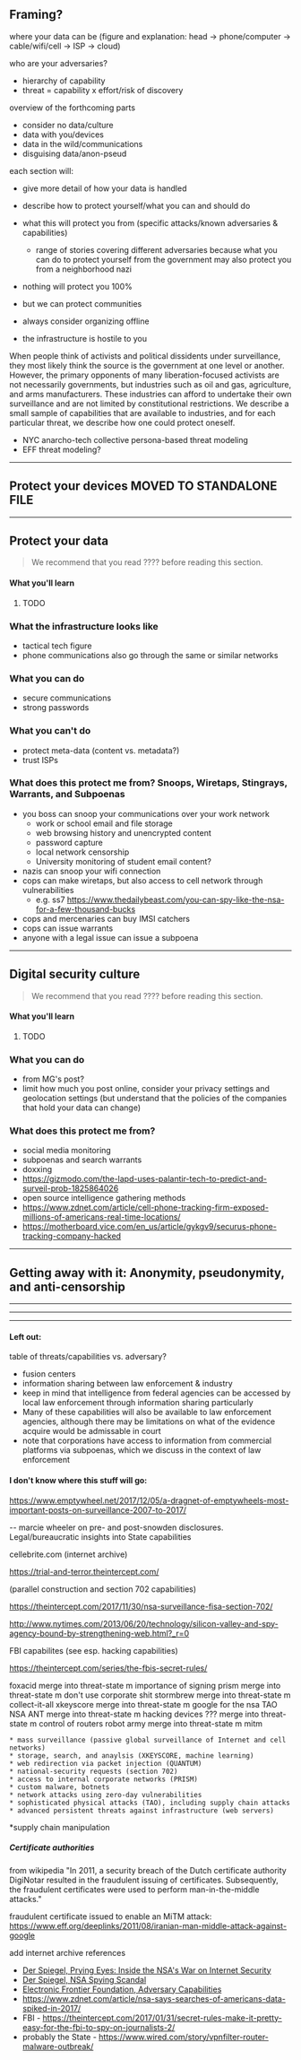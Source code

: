 ## Framing?

where your data can be (figure and explanation: head -> phone/computer -> cable/wifi/cell -> ISP -> cloud)

who are your adversaries? 
* hierarchy of capability
* threat = capability x effort/risk of discovery

overview of the forthcoming parts
* consider no data/culture
* data with you/devices
* data in the wild/communications
* disguising data/anon-pseud

each section will:
* give more detail of how your data is handled
* describe how to protect yourself/what you can and should do
* what this will protect you from (specific attacks/known adversaries & capabilities)
  * range of stories covering different adversaries because what you can do to protect yourself from the government may also protect you from a neighborhood nazi

* nothing will protect you 100%
* but we can protect communities
* always consider organizing offline
* the infrastructure is hostile to you

When people think of activists and political dissidents under surveillance, they most likely think the source is the government at one level or another.  However, the primary opponents of many liberation-focused activists are not necessarily governments, but industries such as oil and gas, agriculture, and arms manufacturers.  These industries can afford to undertake their own surveillance and are not limited by constitutional restrictions.  We describe a small sample of capabilities that are available to industries, and for each particular threat, we describe how one could protect oneself.

* NYC anarcho-tech collective persona-based threat modeling
* EFF threat modeling?

---

## Protect your devices MOVED TO STANDALONE FILE
---

## Protect your data

> We recommend that you read ???? before reading this section.

#### What you'll learn

1. TODO

### What the infrastructure looks like

* tactical tech figure
* phone communications also go through the same or similar networks

### What you can do

* secure communications 
* strong passwords

### What you can't do

* protect meta-data (content vs. metadata?)
* trust ISPs

### What does this protect me from? Snoops, Wiretaps, Stingrays, Warrants, and Subpoenas

* you boss can snoop your communications over your work network
	* work or school email and file storage
    * web browsing history and unencrypted content
    * password capture
    * local network censorship
	* University monitoring of student email content?
* nazis can snoop your wifi connection
* cops can make wiretaps, but also access to cell network through vulnerabilities 
  * e.g. ss7 https://www.thedailybeast.com/you-can-spy-like-the-nsa-for-a-few-thousand-bucks
* cops and mercenaries can buy IMSI catchers
* cops can issue warrants
* anyone with a legal issue can issue a subpoena

---

## Digital security culture

> We recommend that you read ???? before reading this section.

#### What you'll learn

1. TODO

### What you can do

* from MG's post?
* limit how much you post online, consider your privacy settings and geolocation settings (but understand that the policies of the companies that hold your data can change)

### What does this protect me from? 

* social media monitoring
* subpoenas and search warrants
* doxxing
* https://gizmodo.com/the-lapd-uses-palantir-tech-to-predict-and-surveil-prob-1825864026
* open source intelligence gathering methods
* https://www.zdnet.com/article/cell-phone-tracking-firm-exposed-millions-of-americans-real-time-locations/
* https://motherboard.vice.com/en_us/article/gykgv9/securus-phone-tracking-company-hacked


---

## Getting away with it: Anonymity, pseudonymity, and anti-censorship


---
---
---

#### Left out:

table of threats/capabilities vs. adversary?

* fusion centers
* information sharing between law enforcement & industry
* keep in mind that intelligence from federal agencies can be accessed by local law enforcement through information sharing particularly 
* Many of these capabilities will also be available to law enforcement agencies, although there may be limitations on what of the evidence acquire would be admissable in court
* note that corporations have access to information from commercial platforms via subpoenas, which we discuss in the context of law enforcement

#### I don't know where this stuff will go:

https://www.emptywheel.net/2017/12/05/a-dragnet-of-emptywheels-most-important-posts-on-surveillance-2007-to-2017/

-- marcie wheeler on pre- and post-snowden disclosures.  Legal/bureaucratic insights into State capabilities

cellebrite.com (internet archive)

https://trial-and-terror.theintercept.com/

(parallel construction and section 702 capabilities)

https://theintercept.com/2017/11/30/nsa-surveillance-fisa-section-702/

http://www.nytimes.com/2013/06/20/technology/silicon-valley-and-spy-agency-bound-by-strengthening-web.html?_r=0

FBI capabilites (see esp. hacking capabilities)

https://theintercept.com/series/the-fbis-secret-rules/


foxacid	merge into threat-state	m			importance of signing
prism	merge into threat-state	m			don't use corporate shit
stormbrew	merge into threat-state	m			collect-it-all
xkeyscore	merge into threat-state	m			google for the nsa
TAO NSA ANT	merge into threat-state	m			hacking devices
???	merge into threat-state	m			control of routers
robot army	merge into threat-state	m			mitm

    * mass surveillance (passive global surveillance of Internet and cell networks)
    * storage, search, and anaylsis (XKEYSCORE, machine learning)
    * web redirection via packet injection (QUANTUM)
    * national-security requests (section 702)
    * access to internal corporate networks (PRISM)
    * custom malware, botnets
    * network attacks using zero-day vulnerabilities
    * sophisticated physical attacks (TAO), including supply chain attacks
    * advanced persistent threats against infrastructure (web servers)

*supply chain manipulation


##### Certificate authorities

from wikipedia "In 2011, a security breach of the Dutch certificate authority DigiNotar resulted in the fraudulent issuing of certificates. Subsequently, the fraudulent certificates were used to perform man-in-the-middle attacks."

fraudulent certificate issued to enable an MiTM attack:
https://www.eff.org/deeplinks/2011/08/iranian-man-middle-attack-against-google

add internet archive references

* [Der Spiegel, Prying Eyes: Inside the NSA's War on Internet Security](http://www.spiegel.de/international/germany/inside-the-nsa-s-war-on-internet-security-a-1010361.html)
* [Der Spiegel, NSA Spying Scandal](http://www.spiegel.de/international/topic/nsa_spying_scandal/)
* [Electronic Frontier Foundation, Adversary Capabilities](https://sec.eff.org/blog?tag=adversary+capabilities)
* https://www.zdnet.com/article/nsa-says-searches-of-americans-data-spiked-in-2017/
* FBI - https://theintercept.com/2017/01/31/secret-rules-make-it-pretty-easy-for-the-fbi-to-spy-on-journalists-2/
* probably the State - https://www.wired.com/story/vpnfilter-router-malware-outbreak/

